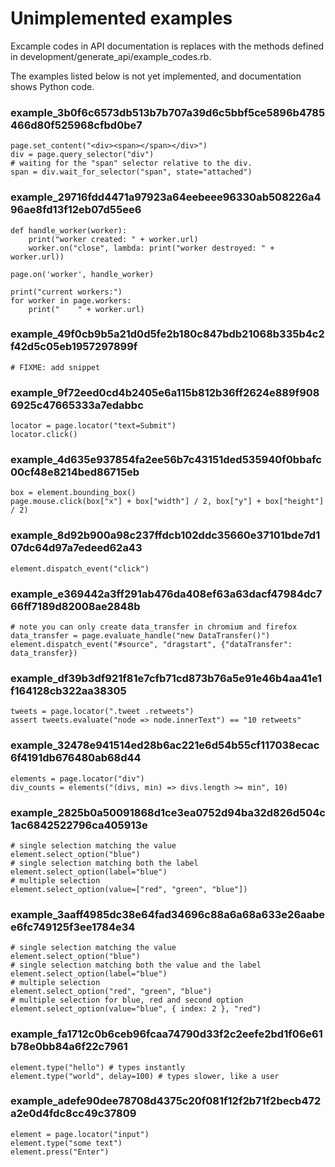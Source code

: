 # Unimplemented examples

Excample codes in API documentation is replaces with the methods defined in development/generate_api/example_codes.rb.

The examples listed below is not yet implemented, and documentation shows Python code.


### example_3b0f6c6573db513b7b707a39d6c5bbf5ce5896b4785466d80f525968cfbd0be7

```
page.set_content("<div><span></span></div>")
div = page.query_selector("div")
# waiting for the "span" selector relative to the div.
span = div.wait_for_selector("span", state="attached")

```

### example_29716fdd4471a97923a64eebeee96330ab508226a496ae8fd13f12eb07d55ee6

```
def handle_worker(worker):
    print("worker created: " + worker.url)
    worker.on("close", lambda: print("worker destroyed: " + worker.url))

page.on('worker', handle_worker)

print("current workers:")
for worker in page.workers:
    print("    " + worker.url)

```

### example_49f0cb9b5a21d0d5fe2b180c847bdb21068b335b4c2f42d5c05eb1957297899f

```
# FIXME: add snippet

```

### example_9f72eed0cd4b2405e6a115b812b36ff2624e889f9086925c47665333a7edabbc

```
locator = page.locator("text=Submit")
locator.click()

```

### example_4d635e937854fa2ee56b7c43151ded535940f0bbafc00cf48e8214bed86715eb

```
box = element.bounding_box()
page.mouse.click(box["x"] + box["width"] / 2, box["y"] + box["height"] / 2)

```

### example_8d92b900a98c237ffdcb102ddc35660e37101bde7d107dc64d97a7edeed62a43

```
element.dispatch_event("click")

```

### example_e369442a3ff291ab476da408ef63a63dacf47984dc766ff7189d82008ae2848b

```
# note you can only create data_transfer in chromium and firefox
data_transfer = page.evaluate_handle("new DataTransfer()")
element.dispatch_event("#source", "dragstart", {"dataTransfer": data_transfer})

```

### example_df39b3df921f81e7cfb71cd873b76a5e91e46b4aa41e1f164128cb322aa38305

```
tweets = page.locator(".tweet .retweets")
assert tweets.evaluate("node => node.innerText") == "10 retweets"

```

### example_32478e941514ed28b6ac221e6d54b55cf117038ecac6f4191db676480ab68d44

```
elements = page.locator("div")
div_counts = elements("(divs, min) => divs.length >= min", 10)

```

### example_2825b0a50091868d1ce3ea0752d94ba32d826d504c1ac6842522796ca405913e

```
# single selection matching the value
element.select_option("blue")
# single selection matching both the label
element.select_option(label="blue")
# multiple selection
element.select_option(value=["red", "green", "blue"])

```

### example_3aaff4985dc38e64fad34696c88a6a68a633e26aabee6fc749125f3ee1784e34

```
# single selection matching the value
element.select_option("blue")
# single selection matching both the value and the label
element.select_option(label="blue")
# multiple selection
element.select_option("red", "green", "blue")
# multiple selection for blue, red and second option
element.select_option(value="blue", { index: 2 }, "red")

```

### example_fa1712c0b6ceb96fcaa74790d33f2c2eefe2bd1f06e61b78e0bb84a6f22c7961

```
element.type("hello") # types instantly
element.type("world", delay=100) # types slower, like a user

```

### example_adefe90dee78708d4375c20f081f12f2b71f2becb472a2e0d4fdc8cc49c37809

```
element = page.locator("input")
element.type("some text")
element.press("Enter")

```
